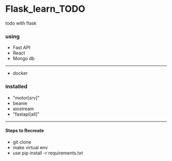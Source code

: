 # Flask_learn_TODO
todo with flask

### using 
- Fast API
- React 
- Mongo db
-------
- docker 
### installed 
-  "motor[srv]" 
-   beanie
-   aiostream
-   "fastapi[all]"


-----
#### Steps to Recreate 
- git clone 
- make virtual env
- use pip install -r requirements.txt 
